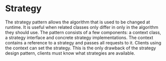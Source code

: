 # Strategy
The strategy pattern allows the algorithm that is used to be changed at runtime.
It is useful when related classes only differ in only in the algorithm they should use.
The pattern consists of a few components: a context class, a strategy interface and concrete strategy implementations.
The context contains a reference to a strategy and passes all requests to it.
Clients using the context can set the strategy. This is the only drawback of the strategy design pattern,
clients must know what strategies are available.
